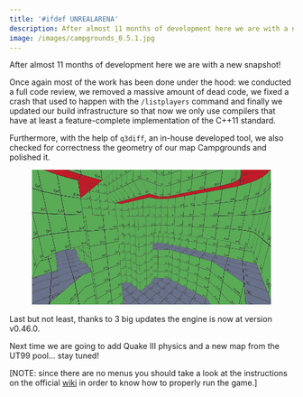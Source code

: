 ```yaml
---
title: '#ifdef UNREALARENA'
description: After almost 11 months of development here we are with a new snapshot!
image: /images/campgrounds_0.5.1.jpg
---
```


After almost 11 months of development here we are with a new snapshot!

Once again most of the work has been done under the hood: we conducted a full
code review, we removed a massive amount of dead code, we fixed a crash that
used to happen with the `/listplayers` command and finally we updated our build
infrastructure so that now we only use compilers that have at least a
feature-complete implementation of the C++11 standard.

Furthermore, with the help of `q3diff`, an in-house developed tool, we also
checked for correctness the geometry of our map Campgrounds and polished it.

<figure>
  <img src="/images/campgrounds_0.5.1.jpg" alt="Campgrounds 0.5.1">
</figure>

Last but not least, thanks to 3 big updates the engine is now at version
v0.46.0.

Next time we are going to add Quake III physics and a new map from the UT99
pool... stay tuned!

[NOTE: since there are no menus you should take a look at the instructions on
the official [wiki](https://github.com/unrealarena/unrealarena/wiki) in order to
know how to properly run the game.]
